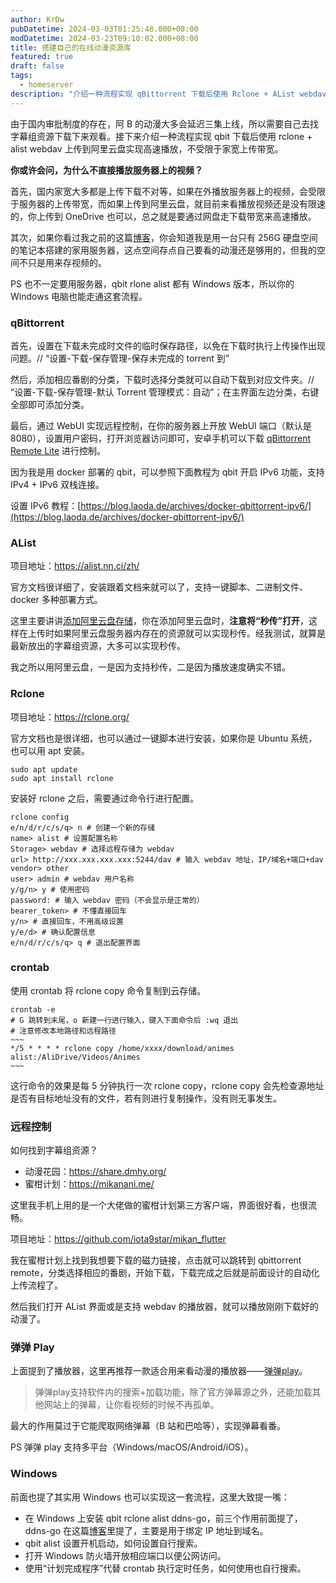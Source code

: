```yaml
---
author: KrDw
pubDatetime: 2024-03-03T01:25:48.000+08:00
modDatetime: 2024-03-23T09:10:02.000+08:00
title: 搭建自己的在线动漫资源库
featured: true
draft: false
tags:
  - homeserver
description: "介绍一种流程实现 qBittorrent 下载后使用 Rclone + AList webdav 上传到阿里云盘实现高速播放，不受限于家宽上传带宽。"
---
```


由于国内审批制度的存在，阿 B 的动漫大多会延迟三集上线，所以需要自己去找字幕组资源下载下来观看。接下来介绍一种流程实现 qbit 下载后使用 rclone + alist webdav 上传到阿里云盘实现高速播放，不受限于家宽上传带宽。

**你或许会问，为什么不直接播放服务器上的视频？**

首先，国内家宽大多都是上传下载不对等，如果在外播放服务器上的视频，会受限于服务器的上传带宽，而如果上传到阿里云盘，就目前来看播放视频还是没有限速的，你上传到 OneDrive 也可以，总之就是要通过网盘走下载带宽来高速播放。

其次，如果你看过我之前的这篇[博客](https://blog.krdw.site/posts/building-homeserver-with-laptop/)，你会知道我是用一台只有 256G 硬盘空间的笔记本搭建的家用服务器，这点空间存点自己要看的动漫还是够用的，但我的空间不只是用来存视频的。

PS 也不一定要用服务器，qbit rlone alist 都有 Windows 版本，所以你的 Windows 电脑也能走通这套流程。

### qBittorrent

首先，设置在下载未完成时文件的临时保存路径，以免在下载时执行上传操作出现问题。// “设置-下载-保存管理-保存未完成的 torrent 到”

然后，添加相应番剧的分类，下载时选择分类就可以自动下载到对应文件夹。// “设置-下载-保存管理-默认 Torrent 管理模式：自动”；在主界面左边分类，右键全部即可添加分类。

最后，通过 WebUI 实现远程控制，在你的服务器上开放 WebUI 端口（默认是 8080），设置用户密码，打开浏览器访问即可，安卓手机可以下载 [qBittorrent Remote Lite](https://play.google.com/store/apps/details?id=me.fengmlo.qbRemoteFree&hl=zh_CN) 进行控制。

因为我是用 docker 部署的 qbit，可以参照下面教程为 qbit 开启 IPv6 功能，支持 IPv4 + IPv6 双栈连接。

设置 IPv6 教程：[https://blog.laoda.de/archives/docker-qbittorrent-ipv6/](https://blog.laoda.de/archives/docker-qbittorrent-ipv6/)

### AList

项目地址：https://alist.nn.ci/zh/

官方文档很详细了，安装跟着文档来就可以了，支持一键脚本、二进制文件、docker 多种部署方式。

这里主要讲讲[添加阿里云盘存储](https://alist.nn.ci/zh/guide/drivers/aliyundrive_open.html)，你在添加阿里云盘时，**注意将“秒传”打开**，这样在上传时如果阿里云盘服务器内存在的资源就可以实现秒传。经我测试，就算是最新放出的字幕组资源，大多可以实现秒传。

我之所以用阿里云盘，一是因为支持秒传，二是因为播放速度确实不错。

### Rclone

项目地址：https://rclone.org/

官方文档也是很详细，也可以通过一键脚本进行安装，如果你是 Ubuntu 系统，也可以用 apt 安装。

```shell
sudo apt update
sudo apt install rclone
```

安装好 rclone 之后，需要通过命令行进行配置。

```shell
rclone config
e/n/d/r/c/s/q> n # 创建一个新的存储
name> alist # 设置配置名称
Storage> webdav # 选择远程存储为 webdav
url> http://xxx.xxx.xxx.xxx:5244/dav # 输入 webdav 地址，IP/域名+端口+dav
vendor> other
user> admin # webdav 用户名称
y/g/n> y # 使用密码
password: # 输入 webdav 密码（不会显示是正常的）
bearer_token> # 不懂直接回车
y/n> # 直接回车，不用高级设置
y/e/d> # 确认配置信息
e/n/d/r/c/s/q> q # 退出配置界面
```

### crontab

使用 crontab 将 rclone copy 命令复制到云存储。

```shell
crontab -e
# G 跳转到末尾，o 新建一行进行输入，键入下面命令后 :wq 退出
# 注意修改本地路径和远程路径
~~~
*/5 * * * * rclone copy /home/xxxx/download/animes alist:/AliDrive/Videos/Animes
~~~
```

这行命令的效果是每 5 分钟执行一次 rclone copy，rclone copy 会先检查源地址是否有目标地址没有的文件，若有则进行复制操作，没有则无事发生。

### 远程控制

如何找到字幕组资源？

- 动漫花园：https://share.dmhy.org/
- 蜜柑计划：https://mikanani.me/

这里我手机上用的是一个大佬做的蜜柑计划第三方客户端，界面很好看，也很流畅。

项目地址：https://github.com/iota9star/mikan_flutter

我在蜜柑计划上找到我想要下载的磁力链接，点击就可以跳转到 qbittorrent remote，分类选择相应的番剧，开始下载，下载完成之后就是前面设计的自动化上传流程了。

然后我们打开 AList 界面或是支持 webdav 的播放器，就可以播放刚刚下载好的动漫了。

### 弹弹 Play

上面提到了播放器，这里再推荐一款适合用来看动漫的播放器——[弹弹play](https://www.dandanplay.com/)。

> 弹弹play支持软件内的搜索+加载功能，除了官方弹幕源之外，还能加载其他网站上的弹幕，让你看视频的时候不再孤单。

最大的作用莫过于它能爬取网络弹幕（B 站和巴哈等），实现弹幕看番。

PS 弹弹 play 支持多平台（Windows/macOS/Android/iOS）。

### Windows

前面也提了其实用 Windows 也可以实现这一套流程，这里大致提一嘴：

- 在 Windows 上安装 qbit rclone alist ddns-go，前三个作用前面提了，ddns-go 在这篇[博客](https://blog.krdw.site/posts/building-homeserver-with-laptop/)里提了，主要是用于绑定 IP 地址到域名。
- qbit alist 设置开机启动，如何设置自行搜索。
- 打开 Windows 防火墙开放相应端口以便公网访问。
- 使用“计划完成程序”代替 crontab 执行定时任务，如何使用也自行搜索。
